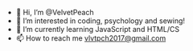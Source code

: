 - 👋 Hi, I’m @VelvetPeach
- 👀 I’m interested in coding, psychology and sewing!
- 🌱 I’m currently learning JavaScript and HTML/CS
- 📫 How to reach me vlvtpch2017@gmail.com

<!---
VelvetPeach/VelvetPeach is a ✨ special ✨ repository because its `README.md` (this file) appears on your GitHub profile.
You can click the Preview link to take a look at your changes.
--->
